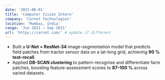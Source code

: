 ```yaml
---
date: '2021-06-01'
title: 'Computer Vision Intern'
company: 'Carnot Technologies'
location: 'Mumbai, India'
range: 'Jun 2021 – Sep 2021'
url: 'https://carnot.com/' # update if different
---
```


- Built a **U-Net + ResNet-34** image-segmentation model that predicts field patches from tractor sensor data on a lat-long grid, achieving **90 % test-recall**.
- Applied **DB-SCAN clustering** to pattern-recognise and differentiate farm patches, boosting feature-assessment scores to **87–100 %** across varied datasets.
